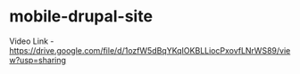 # mobile-drupal-site


Video Link - https://drive.google.com/file/d/1ozfW5dBqYKqIOKBLLiocPxovfLNrWS89/view?usp=sharing
